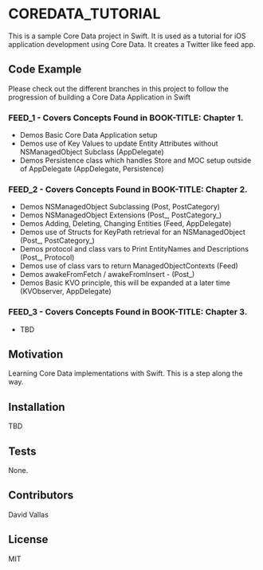 # COREDATA_TUTORIAL 

This is a sample Core Data project in Swift.  It is used as a tutorial for iOS application development using Core Data.  It creates a Twitter like feed app.

## Code Example

Please check out the different branches in this project to follow the progression of building a Core Data Application in Swift

### FEED_1 - Covers Concepts Found in BOOK-TITLE: Chapter 1.
* Demos Basic Core Data Application setup
* Demos use of Key Values to update Entity Attributes without NSManagedObject Subclass (AppDelegate)
* Demos Persistence class which handles Store and MOC setup outside of AppDelegate (AppDelegate, Persistence)

### FEED_2 - Covers Concepts Found in BOOK-TITLE: Chapter 2.
* Demos NSManagedObject Subclassing (Post, PostCategory)
* Demos NSManagedObject Extensions (Post_, PostCategory_)
* Demos Adding, Deleting, Changing Entities (Feed, AppDelegate)
* Demos use of Structs for KeyPath retrieval for an NSManagedObject (Post_, PostCategory_)
* Demos protocol and class vars to Print EntityNames and Descriptions (Post_, Protocol)
* Demos use of class vars to return ManagedObjectContexts (Feed)
* Demos awakeFromFetch / awakeFromInsert - (Post_)
* Demos Basic KVO principle, this will be expanded at a later time (KVObserver, AppDelegate) 

### FEED_3 - Covers Concepts Found in BOOK-TITLE: Chapter 3.
* TBD

## Motivation

Learning Core Data implementations with Swift.  This is a step along the way.

## Installation

TBD

## Tests

None.

## Contributors

David Vallas

## License

MIT
